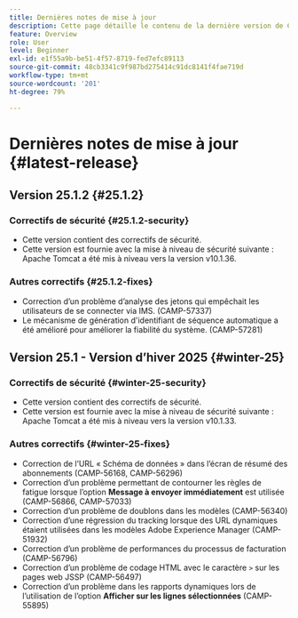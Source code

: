 ```yaml
---
title: Dernières notes de mise à jour
description: Cette page détaille le contenu de la dernière version de Campaign Standard
feature: Overview
role: User
level: Beginner
exl-id: e1f55a9b-be51-4f57-8719-fed7efc89113
source-git-commit: 48cb3341c9f987bd275414c91dc8141f4fae719d
workflow-type: tm+mt
source-wordcount: '201'
ht-degree: 79%

---
```



# Dernières notes de mise à jour {#latest-release}

<!--
## Release notes {#e-new-release}


This section lists improvements and changes included in the next Campaign Standard release.

>[!CAUTION]
>
>This content is subject to changes without prior notice until the stage environments upgrade date. Learn more in the [Release planning page](../../rn/using/release-planning.md).

-->

## Version 25.1.2 {#25.1.2}

### Correctifs de sécurité {#25.1.2-security}

* Cette version contient des correctifs de sécurité.
* Cette version est fournie avec la mise à niveau de sécurité suivante : Apache Tomcat a été mis à niveau vers la version v10.1.36.

### Autres correctifs {#25.1.2-fixes}

* Correction d’un problème d’analyse des jetons qui empêchait les utilisateurs de se connecter via IMS. (CAMP-57337)
* Le mécanisme de génération d&#39;identifiant de séquence automatique a été amélioré pour améliorer la fiabilité du système. (CAMP-57281)

## Version 25.1 - Version d’hiver 2025 {#winter-25}

### Correctifs de sécurité {#winter-25-security}

* Cette version contient des correctifs de sécurité.
* Cette version est fournie avec la mise à niveau de sécurité suivante : Apache Tomcat a été mis à niveau vers la version v10.1.33.

### Autres correctifs {#winter-25-fixes}


* Correction de l’URL « Schéma de données » dans l’écran de résumé des abonnements (CAMP-56168, CAMP-56296)
* Correction d’un problème permettant de contourner les règles de fatigue lorsque l’option **Message à envoyer immédiatement** est utilisée (CAMP-56866, CAMP-57033)
* Correction d’un problème de doublons dans les modèles (CAMP-56340)
* Correction d’une régression du tracking lorsque des URL dynamiques étaient utilisées dans les modèles Adobe Experience Manager (CAMP-51932)
* Correction d’un problème de performances du processus de facturation (CAMP-56796)
* Correction d’un problème de codage HTML avec le caractère `>` sur les pages web JSSP (CAMP-56497)
* Correction d’un problème dans les rapports dynamiques lors de l’utilisation de l’option **Afficher sur les lignes sélectionnées** (CAMP-55895)


